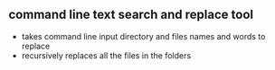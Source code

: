 ## command line text search and replace tool

- takes command line input directory and files names and words to replace
- recursively replaces all the files in the folders

